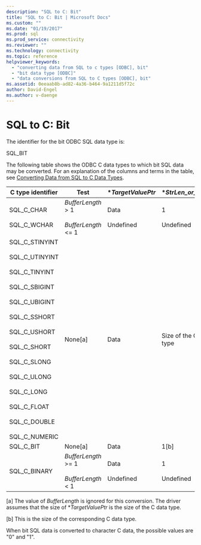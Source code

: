 ```yaml
---
description: "SQL to C: Bit"
title: "SQL to C: Bit | Microsoft Docs"
ms.custom: ""
ms.date: "01/19/2017"
ms.prod: sql
ms.prod_service: connectivity
ms.reviewer: ""
ms.technology: connectivity
ms.topic: reference
helpviewer_keywords: 
  - "converting data from SQL to c types [ODBC], bit"
  - "bit data type [ODBC]"
  - "data conversions from SQL to C types [ODBC], bit"
ms.assetid: 0eeaab8b-ad82-4a36-b464-9a1211d5f72c
author: David-Engel
ms.author: v-daenge
---
```

# SQL to C: Bit
The identifier for the bit ODBC SQL data type is:  
  
 SQL_BIT  
  
 The following table shows the ODBC C data types to which bit SQL data may be converted. For an explanation of the columns and terms in the table, see [Converting Data from SQL to C Data Types](../../../odbc/reference/appendixes/converting-data-from-sql-to-c-data-types.md).  
  
|C type identifier|Test|**TargetValuePtr*|**StrLen_or_IndPtr*|SQLSTATE|  
|-----------------------|----------|------------------------|----------------------------|--------------|  
|SQL_C_CHAR<br /><br /> SQL_C_WCHAR|*BufferLength* > 1<br /><br /> *BufferLength* <= 1|Data<br /><br /> Undefined|1<br /><br /> Undefined|n/a<br /><br /> 22003|  
|SQL_C_STINYINT<br /><br /> SQL_C_UTINYINT<br /><br /> SQL_C_TINYINT<br /><br /> SQL_C_SBIGINT<br /><br /> SQL_C_UBIGINT<br /><br /> SQL_C_SSHORT<br /><br /> SQL_C_USHORT<br /><br /> SQL_C_SHORT<br /><br /> SQL_C_SLONG<br /><br /> SQL_C_ULONG<br /><br /> SQL_C_LONG<br /><br /> SQL_C_FLOAT<br /><br /> SQL_C_DOUBLE<br /><br /> SQL_C_NUMERIC|None[a]|Data|Size of the C data type|n/a|  
|SQL_C_BIT|None[a]|Data|1[b]|n/a|  
|SQL_C_BINARY|*BufferLength* >= 1<br /><br /> *BufferLength* < 1|Data<br /><br /> Undefined|1<br /><br /> Undefined|n/a<br /><br /> 22003|  
  
 [a]   The value of *BufferLength* is ignored for this conversion. The driver assumes that the size of **TargetValuePtr* is the size of the C data type.  
  
 [b]   This is the size of the corresponding C data type.  
  
 When bit SQL data is converted to character C data, the possible values are "0" and "1".
